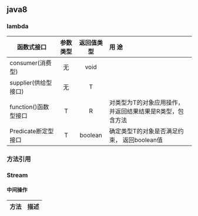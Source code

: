 ## java8
### lambda
| 函数式接口 | 参数类型 | 返回值类型 | 用 途 |
| ---                     | :---: | :---: | :--- |
|consumer(消费型)          |  无 | void |  |
|supplier(供给型接口)        |无|T| |
|function()函数型接口        |T|R|对类型为T的对象应用操作， 并返回结果结果是R类型，包含方法|
|Predicate<T>断定型接口      |T|boolean|确定类型T的对象是否满足约束， 返回boolean值|

### 方法引用

### Stream
#### 中间操作
|方法|描述|
|---|:---:|


